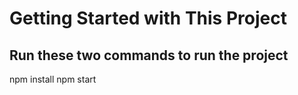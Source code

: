 # Getting Started with This Project

## Run these two commands to run the project
 npm install
 npm start

